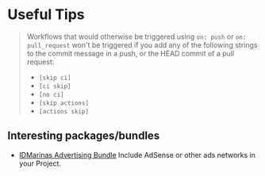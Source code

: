 # Useful Tips

> Workflows that would otherwise be triggered using `on: push` or `on: pull_request` won't be triggered if you add
> any of the following strings to the commit message in a push, or the HEAD commit of a pull request:
> * `[skip ci]`
> * `[ci skip]`
> * `[no ci]`
> * `[skip actions]`
> * `[actions skip]`

## Interesting packages/bundles

* [IDMarinas Advertising Bundle](https://www.github.com/idmarinas/advertising-bundle) Include AdSense or other ads
  networks in your Project.
